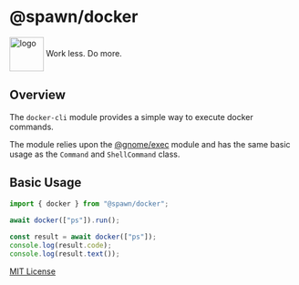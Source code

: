 # @spawn/docker

<div height=30" vertical-align="top">
<image src="https://raw.githubusercontent.com/gnomejs/gnomejs/main/assets/icon.png"
    alt="logo" width="60" valign="middle" />
<span>Work less. Do more. </span>
</div>

## Overview

The `docker-cli` module provides a simple way to execute
docker commands.

The module relies upon the [@gnome/exec][exec] module and
has the same basic usage as the `Command` and `ShellCommand` class.

## Basic Usage

```typescript
import { docker } from "@spawn/docker";
 
await docker(["ps"]).run();

const result = await docker(["ps"]);
console.log(result.code);
console.log(result.text());
```

[MIT License](./LICENSE.md)

[exec]: https://jsr.io/@gnome/exec/doc
